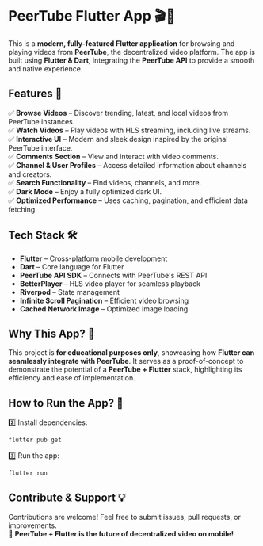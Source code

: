 # **PeerTube Flutter App** 🎬📱

This is a **modern, fully-featured Flutter application** for browsing and playing videos from **PeerTube**, the decentralized video platform. The app is built using **Flutter & Dart**, integrating the **PeerTube API** to provide a smooth and native experience.

## **Features** 🚀
✅ **Browse Videos** – Discover trending, latest, and local videos from PeerTube instances.  
✅ **Watch Videos** – Play videos with HLS streaming, including live streams.  
✅ **Interactive UI** – Modern and sleek design inspired by the original PeerTube interface.  
✅ **Comments Section** – View and interact with video comments.  
✅ **Channel & User Profiles** – Access detailed information about channels and creators.  
✅ **Search Functionality** – Find videos, channels, and more.  
✅ **Dark Mode** – Enjoy a fully optimized dark UI.  
✅ **Optimized Performance** – Uses caching, pagination, and efficient data fetching.

## **Tech Stack** 🛠
- **Flutter** – Cross-platform mobile development
- **Dart** – Core language for Flutter
- **PeerTube API SDK** – Connects with PeerTube's REST API
- **BetterPlayer** – HLS video player for seamless playback
- **Riverpod** – State management
- **Infinite Scroll Pagination** – Efficient video browsing
- **Cached Network Image** – Optimized image loading

## **Why This App?** 🤔
This project is **for educational purposes only**, showcasing how **Flutter can seamlessly integrate with PeerTube**. It serves as a proof-of-concept to demonstrate the potential of a **PeerTube + Flutter** stack, highlighting its efficiency and ease of implementation.
## **How to Run the App?** 🚀
2️⃣ Install dependencies:
```bash
flutter pub get
```  
3️⃣ Run the app:
```bash
flutter run
```  

## **Contribute & Support** 💡
Contributions are welcome! Feel free to submit issues, pull requests, or improvements.  
🔗 **PeerTube + Flutter is the future of decentralized video on mobile!**